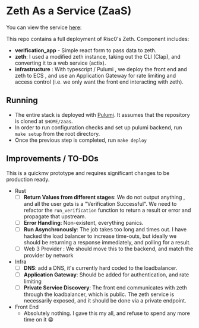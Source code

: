 # Zeth As a Service (ZaaS)

You can view the service [here](http://net-lb-bd44876-1703206818.us-east-1.elb.amazonaws.com:3000/): 

This repo contains a full deployment of Risc0's Zeth. Component includes:

- **verification_app** - Simple react form to pass data to zeth.
- **zeth**: I used a modified zeth instance, taking out the CLI (Clap), and converting it to a web service (actix). 
- **infrastructure** : With typescript / Pulumi , we deploy the front end and zeth to ECS , and use an Application Gateway for rate limiting and access control (i.e. we only want the front end interacting with zeth). 

## Running

- The entire stack is deployed with [Pulumi](https://www.pulumi.com/docs/). It assumes that the repository is cloned at `$HOME/zaas`. 
- In order to run configuration checks and set up pulumi backend, run `make setup` from the root directory.
- Once the previous step is completed, run `make deploy`


## Improvements / TO-DOs

This is a quickmv  prototype and requires significant changes to be production ready.

- Rust
  - [ ] **Return Values from different stages**: We do not output anything , and all the user gets is a "Verification Successful". We need to refactor the `run_verification` function to return a result or error and propagate that upstream.
  - [ ] **Error Handling**: Non-existent, everything panics. 
  - [ ] **Run Asynchronously**: The job takes too long and times out. I have hacked the load balancer to increase time-outs, but ideally we should be returning a response immediately, and polling for a result.
  - [ ] Web 3 Provider : We should move this to the backend, and match the provider by network
  
- Infra
  - [ ] **DNS**: add a DNS, it's currently hard coded to the loadbalancer.
  - [ ] **Application Gateway**: Should be added for authentication, and rate limiting
  - [ ] **Private Service Discovery**: The front end communicates with zeth through the loadbalancer, which is public. The zeth service is necessarily exposed, and it should be done via a private endpoint.
- Front End
  - Absolutely nothing. I gave this my all, and refuse to spend any more time on it :grin:


